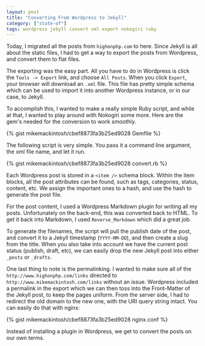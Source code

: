 ```yaml
---
layout: post
title: "Converting From Wordpress to Jekyll"
category: ["state-of"]
tags: wordpress jekyll convert xml export nokogiri ruby
---
```


Today, I migrated all the posts from `highonphp.com` to here. Since Jekyll is all about the static files, I had to get a way to export the posts from Wordpress, and convert them to flat files.

The exporting was the easy part. All you have to do in Wordpress is click the `Tools -> Export` link, and choose `All Posts`. When you click `Export`, your browser will download an `.xml` file. This file has pretty simple schema which can be used to import it into another Wordpress instance, or in our case, to Jekyll.

To accomplish this, I wanted to make a really simple Ruby script, and while at that, I wanted to play around with Nokogiri some more. Here are the gem's needed for the conversion to work smoothly.

{% gist mikemackintosh/cbef8873fa3b25ed9028 Gemfile %}

The following script is very simple. You pass it a command line argument, the xml file name, and let it run. 

{% gist mikemackintosh/cbef8873fa3b25ed9028 convert.rb %}

Each Wordpress post is stored in a `<item />` schema block. Within the item blocks, all the post attributes can be found, such as tags, categories, status, content, etc. We assign the important ones to a hash, and use the hash to generate the post file.

For the post content, I used a Wordpress Markdown plugin for writing all my posts. Unfortunately on the back-end, this was converted back to HTML. To get it back into Markdown, I used `Reverse_Markdown` which did a great job.

To generate the filenames, the script will pull the publish date of the post, and convert it to a Jekyll timestamp (`YYYY-MM-DD`), and then create a slug from the title. When you also take into account we have the current post status (publish, draft, etc), we can easily drop the new Jekyll post into either `_posts` or `_drafts`. 

One last thing to note is the permalinking. I wanted to make sure all of the `http://www.highonphp.com/links` directed to `http://www.mikemackintosh.com/links` without an issue. Wordpress included a permalink in the export which we can then toss into the Front-Matter of the Jekyll post, to keep the pages uniform. From the server side, I had to redirect the old domain to the new one, with the URI query string intact. You can easily do that with nginx:

{% gist mikemackintosh/cbef8873fa3b25ed9028 nginx.conf %}

Instead of installing a plugin in Wordpress, we get to convert the posts on our own terms.